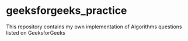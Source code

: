 # geeksforgeeks_practice
This repository contains my own implementation of Algorithms questions listed on GeeksforGeeks
